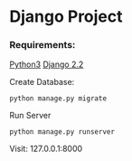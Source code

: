 <h1>Django Project</h1>
<h3>Requirements:</h3>
<a href="https://www.python.org/ftp/python/3.8.0/python-3.8.0.exe">Python3</a>
<a href="https://www.djangoproject.com/">Django 2.2</a>


Create Database:
```
python manage.py migrate 
```
Run Server
```
python manage.py runserver
```
Visit: 127.0.0.1:8000

